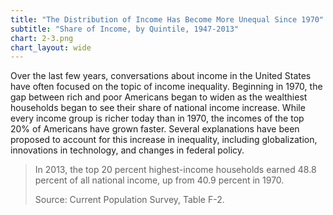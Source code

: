 ```yaml
---
title: "The Distribution of Income Has Become More Unequal Since 1970"
subtitle: "Share of Income, by Quintile, 1947-2013"
chart: 2-3.png
chart_layout: wide
---
```

Over the last few years, conversations about income in the United States have often focused on the topic of income inequality. Beginning in 1970, the gap between rich and poor Americans began to widen as the wealthiest households began to see their share of national income increase. While every income group is richer today than in 1970, the incomes of the top 20% of Americans have grown faster. Several explanations have been proposed to account for this increase in inequality, including globalization, innovations in technology, and changes in federal policy.

> In 2013, the top 20 percent highest-income households earned 48.8 percent of all national income, up from 40.9 percent in 1970.
>
> Source: Current Population Survey, Table F-2.
